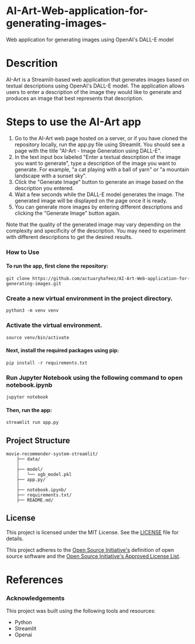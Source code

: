 # AI-Art-Web-application-for-generating-images-
Web application for generating images using OpenAI's DALL-E model


# Descrition

 AI-Art is a Streamlit-based web application that generates images based on textual descriptions using OpenAI's DALL-E model. The application allows users to enter a description of the image they would like to generate and produces an image that best represents that description.
 
 
#  Steps to use the AI-Art app

1. Go to the AI-Art web page hosted on a server, or if you have cloned the repository locally, run the app.py file using Streamlit. You should see a page with the title "AI-Art - Image Generation using DALL-E".
2. In the text input box labeled "Enter a textual description of the image you want to generate", type a description of the image you want to generate. For example, "a cat playing with a ball of yarn" or "a mountain landscape with a sunset sky".
4. Click the "Generate Image" button to generate an image based on the description you entered.
5. Wait a few seconds while the DALL-E model generates the image. The generated image will be displayed on the page once it is ready.
6. You can generate more images by entering different descriptions and clicking the "Generate Image" button again.

Note that the quality of the generated image may vary depending on the complexity and specificity of the description. You may need to experiment with different descriptions to get the desired results.

### How to Use
#### To run the app, first clone the repository:
    git clone https://github.com/actuaryhafeez/AI-Art-Web-application-for-generating-images.git
### Create a new virtual environment in the project directory.
    python3 -m venv venv
### Activate the virtual environment. 
    source venv/bin/activate
#### Next, install the required packages using pip:
    pip install -r requirements.txt
### Run Jupyter Notebook using the following command to open notebook.ipynb
    jupyter notebook
#### Then, run the app:
    streamlit run app.py


## Project Structure 

    movie-recommender-system-streamlit/
        ├── data/
        │   
        ├── model/
        │   └── xgb_model.pkl
        ├── app.py/
        │  
        ├── notebook.ipynb/
        ├── requirements.txt/
        ├── README.md/

## License

This project is licensed under the MIT License. See the [LICENSE](LICENSE) file for details.

This project adheres to the [Open Source Initiative's](https://opensource.org) definition of open source software and the [Open Source Initiative's Approved License List](https://opensource.org/licenses/alphabetical).


# References

### Acknowledgements
This project was built using the following tools and resources:

* Python
* Streamlit
* Openai
